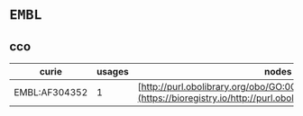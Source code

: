 # `EMBL`

## cco

| curie         |   usages | nodes                                                                                                         |
|---------------|----------|---------------------------------------------------------------------------------------------------------------|
| EMBL:AF304352 |        1 | [http://purl.obolibrary.org/obo/GO:0004453](https://bioregistry.io/http://purl.obolibrary.org/obo/GO:0004453) |
